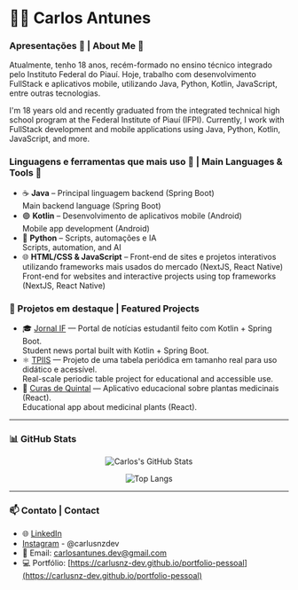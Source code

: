 # 🧑‍💻 Carlos Antunes

### Apresentações 👐 | About Me 👐

Atualmente, tenho 18 anos, recém-formado no ensino técnico integrado pelo Instituto Federal do Piauí. Hoje, trabalho com desenvolvimento FullStack e aplicativos mobile, utilizando Java, Python, Kotlin, JavaScript, entre outras tecnologias.

I'm 18 years old and recently graduated from the integrated technical high school program at the Federal Institute of Piauí (IFPI). Currently, I work with FullStack development and mobile applications using Java, Python, Kotlin, JavaScript, and more.

### Linguagens e ferramentas que mais uso 🔧 | Main Languages & Tools 🔧

- ☕ **Java** – Principal linguagem backend (Spring Boot)  
  Main backend language (Spring Boot)
- 🟣 **Kotlin** – Desenvolvimento de aplicativos mobile (Android)  
  Mobile app development (Android)
- 🐍 **Python** – Scripts, automações e IA  
  Scripts, automation, and AI
- 🌐 **HTML/CSS & JavaScript** – Front-end de sites e projetos interativos utilizando frameworks mais usados do mercado (NextJS, React Native)  
  Front-end for websites and interactive projects using top frameworks (NextJS, React Native)

### 🌟 Projetos em destaque | Featured Projects

- 🎓 [Jornal IF](https://github.com/carlusnz-dev/jornal-if) — Portal de notícias estudantil feito com Kotlin + Spring Boot.  
  Student news portal built with Kotlin + Spring Boot.
- ⚛️ [TPIIS](https://github.com/carlusnz-dev/tpi-project) — Projeto de uma tabela periódica em tamanho real para uso didático e acessível.  
  Real-scale periodic table project for educational and accessible use.
- 🌿 [Curas de Quintal](https://github.com/carlusnz-dev/curas-de-quintal) — Aplicativo educacional sobre plantas medicinais (React).  
  Educational app about medicinal plants (React).

---

### 📊 GitHub Stats

<div align="center">

![Carlos's GitHub Stats](https://github-readme-stats.vercel.app/api?username=carlusnz-dev&show_icons=true&theme=tokyonight&locale=pt-br)

![Top Langs](https://github-readme-stats.vercel.app/api/top-langs/?username=carlusnz-dev&layout=compact&theme=tokyonight)

</div>

---

### 📫 Contato | Contact

- 🌐 [LinkedIn](https://www.linkedin.com/in/carlusnzdev)
- [Instagram](https://www.instagram.com/carlusnzdev) - @carlusnzdev
- 📧 Email: carlosantunes.dev@gmail.com
- 💻 Portfólio: [https://carlusnz-dev.github.io/portfolio-pessoal](https://carlusnz-dev.github.io/portfolio-pessoal)
